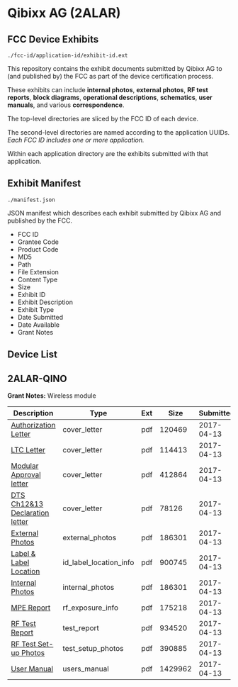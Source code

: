 # Qibixx AG (2ALAR)
## FCC Device Exhibits

```
./fcc-id/application-id/exhibit-id.ext
```

This repository contains the exhibit documents submitted by Qibixx AG to (and published by) the FCC as part of the device certification process.

These exhibits can include **internal photos**, **external photos**, **RF test reports**, **block diagrams**, **operational descriptions**, **schematics**, **user manuals**, and various **correspondence**.

The top-level directories are sliced by the FCC ID of each device.

The second-level directories are named according to the application UUIDs. *Each FCC ID includes one or more application.*

Within each application directory are the exhibits submitted with that application. 

## Exhibit Manifest

```
./manifest.json
```

JSON manifest which describes each exhibit submitted by Qibixx AG and published by the FCC.

- FCC ID
- Grantee Code
- Product Code
- MD5
- Path
- File Extension
- Content Type
- Size
- Exhibit ID
- Exhibit Description
- Exhibit Type
- Date Submitted
- Date Available
- Grant Notes

## Device List
## 2ALAR-QINO
**Grant Notes:** Wireless module

| Description | Type | Ext | Size | Submitted | Available |
| ----------- | ---- | --- | ---- | --------- | --------- |
| [Authorization Letter](2ALAR-QINO/d5222da75f7ea918c65209c756d1f1fa/3356534.pdf) | cover_letter | pdf | 120469 | 2017-04-13 | 2017-04-13 |
| [LTC Letter](2ALAR-QINO/d5222da75f7ea918c65209c756d1f1fa/3356535.pdf) | cover_letter | pdf | 114413 | 2017-04-13 | 2017-04-13 |
| [Modular Approval letter](2ALAR-QINO/d5222da75f7ea918c65209c756d1f1fa/3356536.pdf) | cover_letter | pdf | 412864 | 2017-04-13 | 2017-04-13 |
| [DTS Ch12&13 Declaration letter](2ALAR-QINO/d5222da75f7ea918c65209c756d1f1fa/3356537.pdf) | cover_letter | pdf | 78126 | 2017-04-13 | 2017-04-13 |
| [External Photos](2ALAR-QINO/d5222da75f7ea918c65209c756d1f1fa/3356538.pdf) | external_photos | pdf | 186301 | 2017-04-13 | 2017-04-13 |
| [Label & Label Location](2ALAR-QINO/d5222da75f7ea918c65209c756d1f1fa/3356539.pdf) | id_label_location_info | pdf | 900745 | 2017-04-13 | 2017-04-13 |
| [Internal Photos](2ALAR-QINO/d5222da75f7ea918c65209c756d1f1fa/3356538.pdf) | internal_photos | pdf | 186301 | 2017-04-13 | 2017-04-13 |
| [MPE Report](2ALAR-QINO/d5222da75f7ea918c65209c756d1f1fa/3356542.pdf) | rf_exposure_info | pdf | 175218 | 2017-04-13 | 2017-04-13 |
| [RF Test Report](2ALAR-QINO/d5222da75f7ea918c65209c756d1f1fa/3356545.pdf) | test_report | pdf | 934520 | 2017-04-13 | 2017-04-13 |
| [RF Test Set-up Photos](2ALAR-QINO/d5222da75f7ea918c65209c756d1f1fa/3356546.pdf) | test_setup_photos | pdf | 390885 | 2017-04-13 | 2017-04-13 |
| [User Manual](2ALAR-QINO/d5222da75f7ea918c65209c756d1f1fa/3356544.pdf) | users_manual | pdf | 1429962 | 2017-04-13 | 2017-04-13 |
